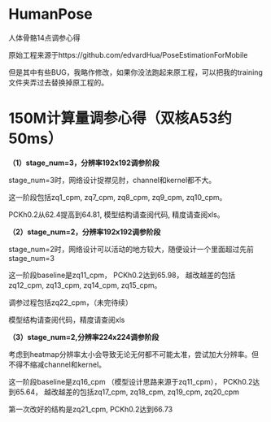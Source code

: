 # HumanPose
人体骨骼14点调参心得

原始工程来源于https://github.com/edvardHua/PoseEstimationForMobile

但是其中有些BUG，我略作修改，如果你没法跑起来原工程，可以把我的training文件夹弄过去替换掉原工程的。

# 150M计算量调参心得（双核A53约50ms）

**（1）stage_num=3，分辨率192x192调参阶段**

stage_num=3时，网络设计捉襟见肘，channel和kernel都不大。

这一阶段包括zq1_cpm, zq7_cpm, zq8_cpm, zq9_cpm, zq10_cpm。

PCKh0.2从62.4提高到64.81, 模型结构请查阅代码, 精度请查阅xls。

**（2）stage_num=2，分辨率192x192调参阶段**

stage_num=2时，网络设计可以活动的地方较大，随便设计一个里面超过先前stage_num=3

这一阶段baseline是zq11_cpm， PCKh0.2达到65.98， 越改越差的包括zq12_cpm, zq13_cpm, zq14_cpm, zq15_cpm。

调参过程包括zq22_cpm，（未完待续）

模型结构请查阅代码，精度请查阅xls

**（3）stage_num=2,分辨率224x224调参阶段**

考虑到heatmap分辨率太小会导致无论无何都不可能太准，尝试加大分辨率。但不得不缩减channel和kernel。

这一阶段baseline是zq16_cpm （模型设计思路来源于zq11_cpm）， PCKh0.2达到65.64， 越改越差的包括zq17_cpm, zq18_cpm, zq19_cpm, zq20_cpm

第一次改好的结构是zq21_cpm, PCKh0.2达到66.73

